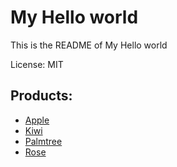 My Hello world
===========

This is the README of My Hello world

License: MIT

## Products:

* [Apple](product.apple.md)
* [Kiwi](product.kiwi.md)
* [Palmtree](product.palmtree.md)
* [Rose](product.rose.md)
